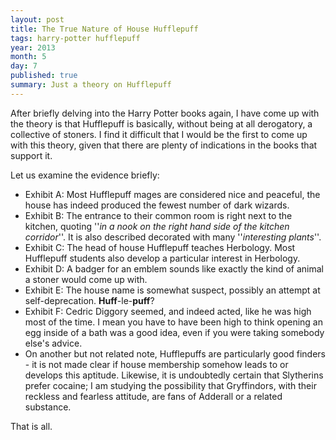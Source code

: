 ```yaml
---
layout: post
title: The True Nature of House Hufflepuff
tags: harry-potter hufflepuff
year: 2013
month: 5
day: 7
published: true
summary: Just a theory on Hufflepuff
---
```


After briefly delving into the Harry Potter books again, I have come up with the theory is
that Hufflepuff is basically, without being at all derogatory, a collective of stoners. I
find it difficult that I would be the first to come up with this theory, given that there
are plenty of indications in the books that support it.

Let us examine the evidence briefly:

+ Exhibit A: Most Hufflepuff mages are considered nice and peaceful, the house has indeed
  produced the fewest number of dark wizards.
+ Exhibit B: The entrance to their common room is right next to the kitchen, quoting ''_in
  a nook on the right hand side of the kitchen corridor_''. It is also described decorated
  with many ''_interesting plants_''.
+ Exhibit C: The head of house Hufflepuff teaches Herbology. Most Hufflepuff students also
  develop a particular interest in Herbology.
+ Exhibit D: A badger for an emblem sounds like exactly the kind of animal a stoner would
  come up with.
+ Exhibit E: The house name is somewhat suspect, possibly an attempt at self-deprecation.
  **Huff**-le-**puff**?
+ Exhibit F: Cedric Diggory seemed, and indeed acted, like he was high most of the time. I
  mean you have to have been high to think opening an egg inside of a bath was a good
  idea, even if you were taking somebody else's advice.
+ On another but not related note, Hufflepuffs are particularly good finders - it is not
  made clear if house membership somehow leads to or develops this aptitude.  Likewise, it
  is undoubtedly certain that Slytherins prefer cocaine; I am studying the possibility
  that Gryffindors, with their reckless and fearless attitude, are fans of Adderall or a
  related substance.

That is all.
